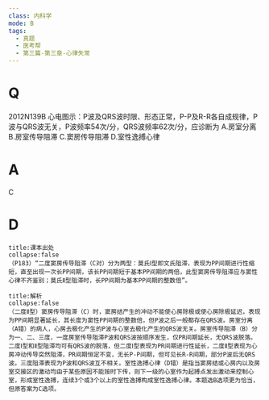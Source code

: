```yaml
---
class: 内科学
mode: B
tags:
  - 真题
  - 医考帮
  - 第三篇-第三章-心律失常
---
```


# Q
2012N139B 心电图示：P波及QRS波时限、形态正常，P-P及R-R各自成规律，P波与QRS波无关，P波频率54次/分，QRS波频率62次/分，应诊断为
A.房室分离
B.房室传导阻滞
C.窦房传导阻滞
D.室性逸搏心律

# A
C
# D
```ad-note
title:课本出处
collapse:false
（P183）“二度窦房传导阻滞（C对）分为两型：莫氏Ⅰ型即文氏阻滞，表现为PP间期进行性缩短，直至出现一次长PP间期，该长PP间期短于基本PP间期的两倍，此型窦房传导阻滞应与窦性心律不齐鉴别；莫氏Ⅱ型阻滞时，长PP间期为基本PP间期的整数倍”。
```

```ad-summary
title:解析
collapse:false
（二度Ⅱ型）窦房传导阻滞（C）时，窦房结产生的冲动不能使心房除极或使心房除极延迟，表现为PP间期显著延长，其长度为窦性PP间期的整数倍，但P波之后一般都存在QRS波。房室分离（A错）的病人，心房去极化产生的P波与心室去极化产生的QRS波无关。房室传导阻滞（B）分为一、二、三度，一度房室传导阻滞P波和QRS波按顺序发生，仅PR间期延长，无QRS波脱落。二度Ⅰ型和Ⅱ型阻滞均可有QRS波的脱落，但二度Ⅰ型表现为PR间期进行性延长，二度Ⅱ型表现为心房冲动传导突然阻滞，PR间期恒定不变，无长P-P间期，但可见长R-R间期，部分P波后无QRS波。三度阻滞表现为P波和QRS波互不相关。室性逸搏心律（D错）是指当窦房结或心房内以及房室交接区的激动均由于某些原因不能按时下传，则下一级的心室作为起搏点发出激动来控制心室，形成室性逸搏，连续3个或3个以上的室性逸搏构成室性逸搏心律。本题选B选项更为恰当，但原答案为C选项。
```

